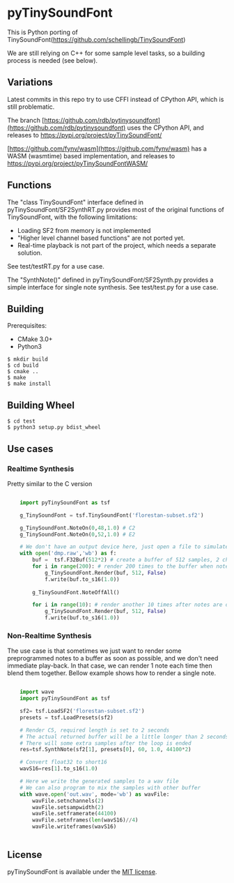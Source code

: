 pyTinySoundFont
================

This is Python porting of TinySoundFont(https://github.com/schellingb/TinySoundFont)

We are still relying on C++ for some sample level tasks, so a building process is needed (see below).

## Variations

Latest commits in this repo try to use CFFI instead of CPython API, which is still problematic.

The branch [https://github.com/rdb/pytinysoundfont](https://github.com/rdb/pytinysoundfont) uses the CPython API, and releases to https://pypi.org/project/pyTinySoundFont/

[https://github.com/fynv/wasm](https://github.com/fynv/wasm) has a WASM (wasmtime) based implementation, and releases to https://pypi.org/project/pyTinySoundFontWASM/

## Functions

The "class TinySoundFont" interface defined in pyTinySoundFont/SF2SynthRT.py provides most of the original functions of TinySoundFont, with the following limitations:

* Loading SF2 from memory is not implemented
* "Higher level channel based functions" are not ported yet.
* Real-time playback is not part of the project, which needs a separate solution.

See test/testRT.py for a use case.

The "SynthNote()" defined in pyTinySoundFont/SF2Synth.py provides a simple interface for single note synthesis. See test/test.py for a use case.


## Building

Prerequisites:

* CMake 3.0+
* Python3

```
$ mkdir build
$ cd build
$ cmake ..
$ make
$ make install
```

## Building Wheel

```
$ cd test
$ python3 setup.py bdist_wheel
```

## Use cases

### Realtime Synthesis

Pretty similar to the C version

```Python

	import pyTinySoundFont as tsf

	g_TinySoundFont = tsf.TinySoundFont('florestan-subset.sf2')

	g_TinySoundFont.NoteOn(0,48,1.0) # C2
	g_TinySoundFont.NoteOn(0,52,1.0) # E2

	# We don't have an output device here, just open a file to simulate
	with open('dmp.raw','wb') as f:
		buf =  tsf.F32Buf(512*2) # create a buffer of 512 samples, 2 channels
		for i in range(200): # render 200 times to the buffer when notes are on
			g_TinySoundFont.Render(buf, 512, False)
			f.write(buf.to_s16(1.0))
		
		g_TinySoundFont.NoteOffAll()

		for i in range(10): # render another 10 times after notes are off 
			g_TinySoundFont.Render(buf, 512, False)
			f.write(buf.to_s16(1.0))	

```

### Non-Realtime Synthesis

The use case is that sometimes we just want to render some preprogrammed notes to a buffer as soon as possible, and we don't need immediate play-back. In that case, we can render 1 note each time then blend them together. Bellow example shows how to render a single note.


```Python

	import wave
	import pyTinySoundFont as tsf

	sf2= tsf.LoadSF2('florestan-subset.sf2')
	presets = tsf.LoadPresets(sf2)

	# Render C5, required length is set to 2 seconds
	# The actual returned buffer will be a little longer than 2 seconds
	# There will some extra samples after the loop is ended
	res=tsf.SynthNote(sf2[1], presets[0], 60, 1.0, 44100*2)

	# Convert float32 to short16
	wavS16=res[1].to_s16(1.0)

	# Here we write the generated samples to a wav file
	# We can also program to mix the samples with other buffer
	with wave.open('out.wav', mode='wb') as wavFile:
		wavFile.setnchannels(2)
		wavFile.setsampwidth(2)
		wavFile.setframerate(44100)
		wavFile.setnframes(len(wavS16)//4)
		wavFile.writeframes(wavS16)
	
```

## License

pyTinySoundFont is available under the [MIT license](https://choosealicense.com/licenses/mit/).
